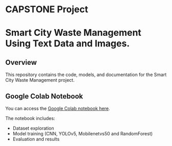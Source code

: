 # CAPSTONE Project
# Smart City Waste Management Using Text Data and Images.


## Overview
This repository contains the code, models, and documentation for the Smart City Waste Management project.

## Google Colab Notebook
You can access the [Google Colab notebook here](https://colab.research.google.com/drive/1qOiAZLeekeU4Y6s7D-6HRqelwWSnimGL?usp=sharing).

The notebook includes:
- Dataset exploration
- Model training (CNN, YOLOv5, Mobilenetvs50 and RandomForest)
- Evaluation and results



